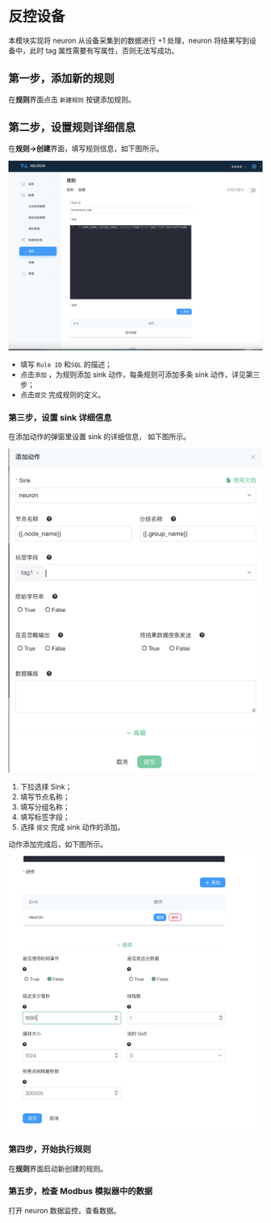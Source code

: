 # 反控设备

本模块实现将 neuron 从设备采集到的数据进行 +1 处理，neuron 将结果写到设备中，此时 tag 属性需要有写属性，否则无法写成功。

## 第一步，添加新的规则

在**规则**界面点击 `新建规则` 按键添加规则。

## 第二步，设置规则详细信息

在**规则->创建**界面，填写规则信息，如下图所示。

![data-stream-rules-add-action-1](./assets/data-stream-rules-add-action-1.png)

* 填写 `Rule ID` 和`SQL` 的描述；
* 点击`添加` ，为规则添加 sink 动作，每条规则可添加多条 sink 动作，详见第三步；
* 点击`提交` 完成规则的定义。

### 第三步，设置 sink 详细信息

在添加动作的弹窗里设置 sink 的详细信息， 如下图所示。

![data-stream-rules-action-1](./assets/data-stream-rules-action-1.png)

1. 下拉选择 Sink；
2. 填写节点名称；
3. 填写分组名称；
4. 填写标签字段；
5. 选择 `提交` 完成 sink 动作的添加。

动作添加完成后，如下图所示。

![data-stream-rules-1](./assets/data-stream-rules-1.png)

### 第四步，开始执行规则

在**规则**界面启动新创建的规则。

### 第五步，检查 Modbus 模拟器中的数据

打开 neuron 数据监控，查看数据。
